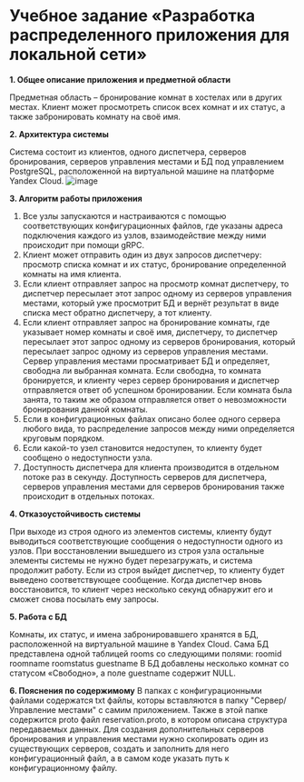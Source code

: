 # Учебное задание «Разработка распределенного приложения для локальной сети»

**1. Общее описание приложения и предметной области**

Предметная область – бронирование комнат в хостелах или в других местах. Клиент может просмотреть список всех комнат и их статус, а также забронировать комнату на своё имя.

**2. Архитектура системы**

Система состоит из клиентов, одного диспетчера, серверов бронирования, серверов управления местами и БД под управлением PostgreSQL, расположенной на виртуальной машине на платформе Yandex Cloud.
![image](https://github.com/CVH4OYC/Room_reservation/assets/166644659/ff4e7c64-5fa4-4b05-8f40-721533f9cf76)

**3. Алгоритм работы приложения**

1.	Все узлы запускаются и настраиваются с помощью соответствующих конфигурационных файлов, где указаны адреса подключения каждого из узлов, взаимодействие между ними происходит при помощи gRPC.
2.	Клиент может отправить один из двух запросов диспетчеру: просмотр списка комнат и их статус, бронирование определенной комнаты на имя клиента.
3.	Если клиент отправляет запрос на просмотр комнат диспетчеру, то диспетчер пересылает этот запрос одному из серверов управления местами, который уже просмотрит БД и вернёт результат в виде списка мест обратно диспетчеру, а тот клиенту.
4.	Если клиент отправляет запрос на бронирование комнаты, где указывает номер комнаты и своё имя, диспетчеру, то диспетчер пересылает этот запрос одному из серверов бронирования, который пересылает запрос одному из серверов управления местами. Сервер управления местами просматривает БД и определяет, свободна ли выбранная комната. Если свободна, то комната бронируется, и клиенту через сервер бронирования и диспетчер отправляется ответ об успешном бронировании. Если комната была занята, то таким же образом отправляется ответ о невозможности бронирования данной комнаты.
5.	Если в конфигурационных файлах описано более одного сервера любого вида, то распределение запросов между ними определяется круговым порядком.
6.	Если какой-то узел становится недоступен, то клиенту будет сообщено о недоступности узла.
7.	Доступность диспетчера для клиента производится в отдельном потоке раз в секунду. Доступность серверов для диспетчера, серверов управления местами для серверов бронирования также происходит в отдельных потоках.

**4. Отказоустойчивость системы**

При выходе из строя одного из элементов системы, клиенту будут выводиться соответствующие сообщения о недоступности одного из узлов. При восстановлении вышедшего из строя узла остальные элементы системы не нужно будет перезагружать, и система продолжит работу. 
Если из строя выйдет диспетчер, то клиенту будет выведено соответствующее сообщение. Когда диспетчер вновь восстановится, то клиент через несколько секунд обнаружит его и сможет снова посылать ему запросы.

**5.	Работа с БД**

Комнаты, их статус, и имена забронировавшего хранятся в БД, расположенной на виртуальной машине в Yandex Cloud. Сама БД представлена одной таблицей rooms со следующими полями:
roomid 	roomname 	roomstatus	guestname
В БД добавлены несколько комнат со статусом «Свободно», а поле guestname содержит NULL.

**6. Пояснения по содержимому**
В папках с конфигурационными файлами содержатся txt файлы, которы вставляются в папку "Сервер/Управление местами" с самим приложением. Также в этой папке содержится proto файл reservation.proto, в котором описана структура передаваемых данных. Для создания дополнительных серверов бронирования и управления местами нужно скопировать один из существующих серверов, создать и заполнить для него конфигурационный файл, а в самом коде указать путь к конфигурационному файлу.
